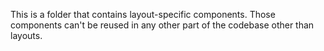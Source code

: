 This is a folder that contains layout-specific components. Those components can't be reused in any other part of the codebase other than layouts.
